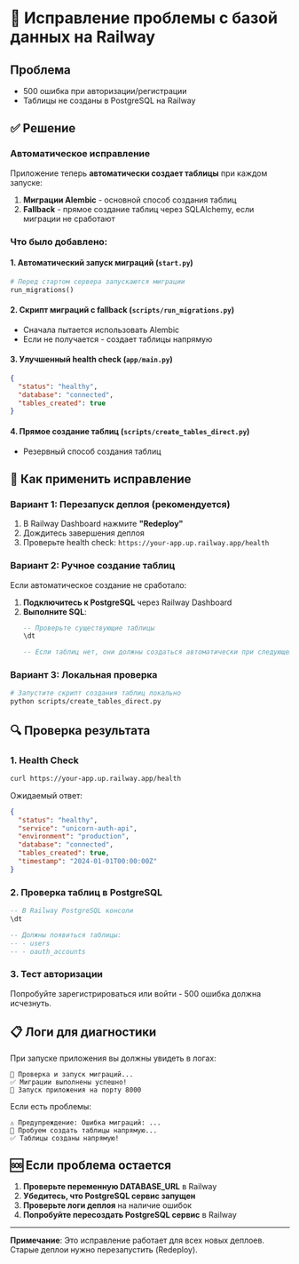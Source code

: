 # 🔧 Исправление проблемы с базой данных на Railway

## Проблема
- 500 ошибка при авторизации/регистрации
- Таблицы не созданы в PostgreSQL на Railway

## ✅ Решение

### Автоматическое исправление
Приложение теперь **автоматически создает таблицы** при каждом запуске:

1. **Миграции Alembic** - основной способ создания таблиц
2. **Fallback** - прямое создание таблиц через SQLAlchemy, если миграции не сработают

### Что было добавлено:

#### 1. Автоматический запуск миграций (`start.py`)
```python
# Перед стартом сервера запускаются миграции
run_migrations()
```

#### 2. Скрипт миграций с fallback (`scripts/run_migrations.py`)
- Сначала пытается использовать Alembic
- Если не получается - создает таблицы напрямую

#### 3. Улучшенный health check (`app/main.py`)
```json
{
  "status": "healthy",
  "database": "connected", 
  "tables_created": true
}
```

#### 4. Прямое создание таблиц (`scripts/create_tables_direct.py`)
- Резервный способ создания таблиц

## 🚀 Как применить исправление

### Вариант 1: Перезапуск деплоя (рекомендуется)
1. В Railway Dashboard нажмите **"Redeploy"**
2. Дождитесь завершения деплоя
3. Проверьте health check: `https://your-app.up.railway.app/health`

### Вариант 2: Ручное создание таблиц
Если автоматическое создание не сработало:

1. **Подключитесь к PostgreSQL** через Railway Dashboard
2. **Выполните SQL**:
   ```sql
   -- Проверьте существующие таблицы
   \dt
   
   -- Если таблиц нет, они должны создаться автоматически при следующем запросе
   ```

### Вариант 3: Локальная проверка
```bash
# Запустите скрипт создания таблиц локально
python scripts/create_tables_direct.py
```

## 🔍 Проверка результата

### 1. Health Check
```bash
curl https://your-app.up.railway.app/health
```

Ожидаемый ответ:
```json
{
  "status": "healthy",
  "service": "unicorn-auth-api", 
  "environment": "production",
  "database": "connected",
  "tables_created": true,
  "timestamp": "2024-01-01T00:00:00Z"
}
```

### 2. Проверка таблиц в PostgreSQL
```sql
-- В Railway PostgreSQL консоли
\dt

-- Должны появиться таблицы:
-- - users
-- - oauth_accounts
```

### 3. Тест авторизации
Попробуйте зарегистрироваться или войти - 500 ошибка должна исчезнуть.

## 📋 Логи для диагностики

При запуске приложения вы должны увидеть в логах:
```
🔄 Проверка и запуск миграций...
✅ Миграции выполнены успешно!
🚀 Запуск приложения на порту 8000
```

Если есть проблемы:
```
⚠️ Предупреждение: Ошибка миграций: ...
🔄 Пробуем создать таблицы напрямую...
✅ Таблицы созданы напрямую!
```

## 🆘 Если проблема остается

1. **Проверьте переменную DATABASE_URL** в Railway
2. **Убедитесь, что PostgreSQL сервис запущен**
3. **Проверьте логи деплоя** на наличие ошибок
4. **Попробуйте пересоздать PostgreSQL сервис** в Railway

---

**Примечание**: Это исправление работает для всех новых деплоев. Старые деплои нужно перезапустить (Redeploy).
